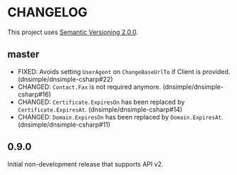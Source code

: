 # CHANGELOG

This project uses [Semantic Versioning 2.0.0](http://semver.org/).

## master

- FIXED: Avoids setting `UserAgent` on `ChangeBaseUrlTo` if Client is provided. (dnsimple/dnsimple-csharp#22)
- CHANGED: `Contact.Fax` is not required anymore. (dnsimple/dnsimple-csharp#16)
- CHANGED: `Certificate.ExpiresOn` has been replaced by `Certificate.ExpiresAt`. (dnsimple/dnsimple-csharp#14)
- CHANGED: `Domain.ExpiresOn` has been replaced by `Domain.ExpiresAt`. (dnsimple/dnsimple-csharp#11)

## 0.9.0

Initial non-development release that supports API v2.
